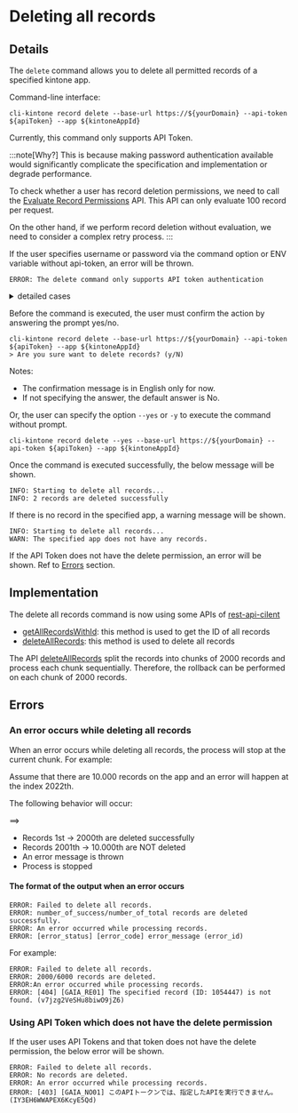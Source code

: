 # Deleting all records

## Details

The `delete` command allows you to delete all permitted records of a specified kintone app.

Command-line interface:

```shell
cli-kintone record delete --base-url https://${yourDomain} --api-token ${apiToken} --app ${kintoneAppId}
```

Currently, this command only supports API Token.

:::note[Why?]
This is because making password authentication available would significantly complicate the specification and implementation or degrade performance.

To check whether a user has record deletion permissions, we need to call the [Evaluate Record Permissions](https://kintone.dev/en/docs/kintone/rest-api/apps/evaluate-record-permissions/) API.
This API can only evaluate 100 record per request.

On the other hand, if we perform record deletion without evaluation, we need to consider a complex retry process.
:::

If the user specifies username or password via the command option or ENV variable without api-token, an error will be thrown.

```shell
ERROR: The delete command only supports API token authentication
```

<details>
<summary>detailed cases</summary>

username: set by option or ENV or none
password: set by option or ENV or none
api-token: set by option or ENV
=> Do not throw the error message

username: set by option or ENV
password: set by option or ENV
api-token: none
=> throw the error message

username: set by option or ENV
password: none
api-token: none
=> throw the error message

username: none
password: set by option or ENV
api-token: none
=> throw the error message

</details>

Before the command is executed, the user must confirm the action by answering the prompt yes/no.

```shell
cli-kintone record delete --base-url https://${yourDomain} --api-token ${apiToken} --app ${kintoneAppId}
> Are you sure want to delete records? (y/N)
```

Notes:

- The confirmation message is in English only for now.
- If not specifying the answer, the default answer is No.

Or, the user can specify the option `--yes` or `-y` to execute the command without prompt.

```shell
cli-kintone record delete --yes --base-url https://${yourDomain} --api-token ${apiToken} --app ${kintoneAppId}
```

Once the command is executed successfully, the below message will be shown.

```shell
INFO: Starting to delete all records...
INFO: 2 records are deleted successfully
```

If there is no record in the specified app, a warning message will be shown.

```shell
INFO: Starting to delete all records...
WARN: The specified app does not have any records.
```

If the API Token does not have the delete permission, an error will be shown. Ref to [Errors](#errors) section.

## Implementation

The delete all records command is now using some APIs of [rest-api-cilent](https://github.com/kintone/js-sdk/tree/master/packages/rest-api-client)

- [getAllRecordsWithId](https://github.com/kintone/js-sdk/blob/master/packages/rest-api-client/docs/record.md#getallrecordswithid): this method is used to get the ID of all records
- [deleteAllRecords](https://github.com/kintone/js-sdk/blob/master/packages/rest-api-client/docs/record.md#deleteallrecords): this method is used to delete all records

The API [deleteAllRecords](https://github.com/kintone/js-sdk/blob/master/packages/rest-api-client/docs/record.md#deleteallrecords) split the records into chunks of 2000 records and process each chunk sequentially. Therefore, the rollback can be performed on each chunk of 2000 records.

## Errors

### An error occurs while deleting all records

When an error occurs while deleting all records, the process will stop at the current chunk. For example:

Assume that there are 10.000 records on the app and an error will happen at the index 2022th.

The following behavior will occur:

==>

- Records 1st → 2000th are deleted successfully
- Records 2001th → 10.000th are NOT deleted
- An error message is thrown
- Process is stopped

#### The format of the output when an error occurs

```shell
ERROR: Failed to delete all records.
ERROR: number_of_success/number_of_total records are deleted successfully.
ERROR: An error occurred while processing records.
ERROR: [error_status] [error_code] error_message (error_id)
```

For example:

```shell
ERROR: Failed to delete all records.
ERROR: 2000/6000 records are deleted.
ERROR:An error occurred while processing records.
ERROR: [404] [GAIA_RE01] The specified record (ID: 1054447) is not found. (v7jzg2VeSHu8biwO9jZ6)
```

### Using API Token which does not have the delete permission

If the user uses API Tokens and that token does not have the delete permission, the below error will be shown.

```shell
ERROR: Failed to delete all records.
ERROR: No records are deleted.
ERROR: An error occurred while processing records.
ERROR: [403] [GAIA_NO01] このAPIトークンでは、指定したAPIを実行できません。 (IY3EH6WWAPEX6KcyE5Qd)
```
